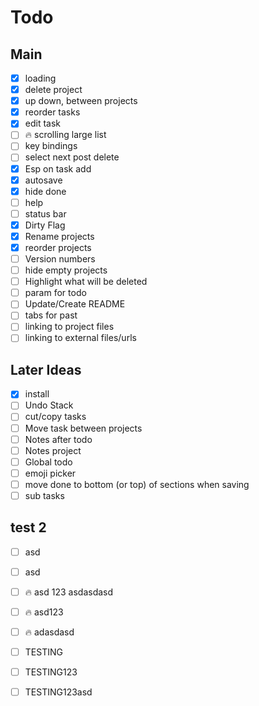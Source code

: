 # Todo

## Main
- [x] loading
- [x] delete project
- [x] up down, between projects
- [x] reorder tasks
- [x] edit task
- [ ] 🔥 scrolling large list
- [ ] key bindings
- [ ] select next post delete
- [x] Esp on task add
- [x] autosave
- [x] hide done
- [ ] help
- [ ] status bar
- [x] Dirty Flag
- [x] Rename projects
- [x] reorder projects
- [ ] Version numbers
- [ ] hide empty projects
- [ ] Highlight what will be deleted
- [ ] param for todo
- [ ] Update/Create README
- [ ] tabs for past
- [ ] linking to project files
- [ ] linking to external files/urls

## Later Ideas
- [x] install
- [ ] Undo Stack
- [ ] cut/copy tasks
- [ ] Move task between projects
- [ ] Notes after todo
- [ ] Notes project
- [ ] Global todo
- [ ] emoji picker
- [ ] move done to bottom (or top) of sections when saving
- [ ] sub tasks

## test 2
- [ ] asd
- [ ] asd
- [ ] 🔥 asd 123 asdasdasd
- [ ] 🔥 asd123
- [ ] 🔥 adasdasd
- [ ] TESTING
- [ ] TESTING123
- [ ] TESTING123asd


